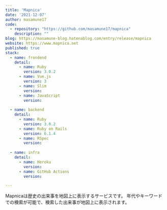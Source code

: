 ```yaml
---
title: 'Mapnica'
date: '2021-12-07'
author: masamune17
code: 
  - repository: "https://github.com/masamune17/mapnica"
    description: ""
blog: https://masamune-blog.hatenablog.com/entry/release/mapnica
website: https://www.mapnica.net
published: true
stack:
  - name: frondend
    detail: 
      - name: Ruby
        version: 3.0.2
      - name: Vue.js
        version: 3
      - name: Slim
        version: 
      - name: JavaScript
        version:
 
  - name: backend
    detail: 
      - name: Ruby
        version: 3.0.2
      - name: Ruby on Rails
        version: 6.1.4
      - name: RSpec
        version: 
 
  - name: infra
    detail:
      - name: Heroku
        version: 
      - name: GitHub Actions
        version: 

---
```


Mapnicaは歴史の出来事を地図上に表示するサービスです。
年代やキーワードでの検索が可能で、検索した出来事が地図上に表示されます。

